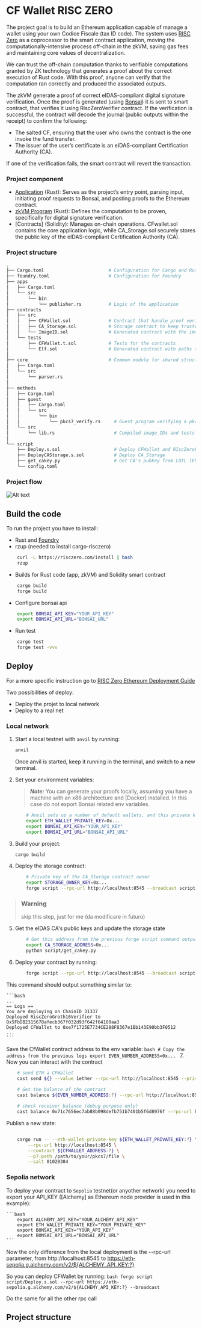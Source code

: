 
# CF Wallet RISC ZERO

The project goal is to build an Ethereum application capable of manage a wallet using your own Codice Fiscale (tax ID code). The system uses [RISC Zero] as a coprocessor to the smart contract application, moving the computationally-intensive process off-chain in the zkVM, saving gas fees and maintaining core values of decentralization.

We can trust the off-chain computation thanks to verifiable computations granted by ZK technology that generates a proof about the correct execution of Rust code. With this proof, anyone can verify that the computation ran correctly and produced the associated outputs.


The zkVM generate a proof of correct eIDAS-compliant digital signature verification. Once the proof is generated (using [Bonsai])  it is sent to smart contract, that verifies it using RiscZeroVerifier contract. If the verification is successful, the contract will decode the journal (public outputs within the receipt) to confirm the following:

- The salted CF, ensuring that the user who owns the contract is the one invoke the fund transfer.
- The issuer of the user’s certificate is an eIDAS-compliant Certification Authority (CA).

If one of the verification fails, the smart contract will revert the transaction.

### Project component
- [Application] (Rust): Serves as the project’s entry point, parsing input, initiating proof requests to Bonsai, and posting proofs to the Ethereum contract.
- [zkVM Program] (Rust): Defines the computation to be proven, specifically for digital signature verification.
- [Contracts] (Solidity): Manages on-chain operations. CFwallet.sol contains the core application logic, while CA_Storage.sol securely stores the public key of the eIDAS-compliant Certification Authority (CA).

### Project structure
```bash
.
├── Cargo.toml                        # Configuration for Cargo and Rust
├── foundry.toml                      # Configuration for Foundry
├── apps
│   ├── Cargo.toml
│   └── src
│       └── bin                     
│           └── publisher.rs          # Logic of the application 
├── contracts
│   ├── src
│   │   ├── CFWallet.sol              # Contract that handle proof verification and transfer
│   │   ├── CA_Storage.sol            # Storage contract to keep trusted CA's public key
│   │   └── ImageID.sol               # Generated contract with the image ID for your zkVM program
│   └── tests
│       ├── CFWallet.t.sol            # Tests for the contracts
│       └── Elf.sol                   # Generated contract with paths the guest program ELF files.
│
├── core                              # Common module for shared structures
│   ├── Cargo.toml
│   └── src
│       └── parser.rs
│
├── methods
│   ├── Cargo.toml
│   ├── guest
│   │   ├── Cargo.toml
│   │   └── src
│   │       └── bin                 
│   │           └── pkcs7_verify.rs     # Guest program verifying a pkcs7 file
│   └── src
│       └── lib.rs                      # Compiled image IDs and tests for guest programs
│
└── script
    ├── Deploy.s.sol                    # Deploy CFWallet and RIscZeroVerifier
    ├── DeployCAStorage.s.sol           # Deploy CA_Storage
    ├── get_cakey.py                    # Get CA's pubkey from LOTL (EU lists of trusted list)
    └── config.toml
```

### Project flow
![Alt text](./risc0-foundry-template.png)


## Build the code

To run the project you have to install:
- Rust and [Foundry]
- rzup (needed to install cargo-risczero)
```bash
    curl -L https://risczero.com/install | bash
    rzup
```

- Builds for Rust code (app, zkVM) and Solidity smart contract
```bash
    cargo build
    forge build
```
- Configure bonsai api
```bash
    export BONSAI_API_KEY="YOUR_API_KEY" 
    export BONSAI_API_URL="BONSAI_URL" 
```
- Run test
```bash
    cargo test
    forge test -vvv
```

## Deploy
For a more specific instruction go to [RISC Zero Ethereum Deployment Guide]

Two possibilities of deploy:
- Deploy the projet to local network 
- Deploy to a real net

### Local network
1. Start a local testnet with `anvil` by running:

    ```bash
    anvil
    ```

    Once anvil is started, keep it running in the terminal, and switch to a new terminal.

2. Set your environment variables:
    > ***Note:*** You can generate your proofs locally, assuming you have a machine with an x86 architecture and [Docker] installed. In this case do not export Bonsai related env variables.

    ```bash
        # Anvil sets up a number of default wallets, and this private key is one of them.
        export ETH_WALLET_PRIVATE_KEY=0x... 
        export BONSAI_API_KEY="YOUR_API_KEY" 
        export BONSAI_API_URL="BONSAI_API_URL" 
    ```

3. Build your project:

    ```bash
    cargo build
    ```

4. Deploy the storage contract:
    ```bash
        # Private key of the CA_Storage contract owner
        export STORAGE_OWNER_KEY=0x...
        forge script --rpc-url http://localhost:8545 --broadcast script/DeployCAStorage.s.sol
    ```

> ### Warning
> skip this step, just for me (da modificare in futuro)
5. Get the eIDAS CA's public keys and update the storage state 
    ```bash
        # Get this address from the previous forge script command output
        export CA_STORAGE_ADDRESS=0x...
        python script/get_cakey.py

    ```

6. Deploy your contract by running:

    ```bash
        forge script --rpc-url http://localhost:8545 --broadcast script/Deploy.s.sol
    ```
This command should output something similar to:

    ```bash
    ...
    == Logs ==
    You are deploying on ChainID 31337
    Deployed RiscZeroGroth16Verifier to 0x5FbDB2315678afecb367f032d93F642f64180aa3
    Deployed CFWallet to 0xe7f1725E7734CE288F8367e1Bb143E90bb3F0512
    ...
    ```

Save the CfWallet contract address to the env variable:
    ```bash
        # Copy the address from the previous logs
        export EVEN_NUMBER_ADDRESS=0x...
    ```
7. Now you can interact with the contract

```bash
    # send ETH a CFWallet
    cast send ${} --value 1ether --rpc-url http://localhost:8545 --private-key ${ETH_WALLET_PRIVATE_KEY:?}
    
    # Get the balance of the contract
    cast balance ${EVEN_NUMBER_ADDRESS:?} --rpc-url http://localhost:8545

    # check receiver balance (debug purpose only)
    cast balance 0x71c7656ec7ab88b098defb751b7401b5f6d8976f --rpc-url http://localhost:8545
```
Publish a new state:
```bash

    cargo run -- --eth-wallet-private-key ${ETH_WALLET_PRIVATE_KEY:?} \
        --rpc-url http://localhost:8545 \
        --contract ${CFWALLET_ADDRESS:?} \
        --p7-path /path/to/your/pkcs7/file \
        --salt 01020304 
```

### Sepolia network

To deploy your contract to `Sepolia` testnet(or anyother network) you need to export your API_KEY ([Alchemy] as Ethereum node provider is used in this example):

    ```bash
        export ALCHEMY_API_KEY="YOUR_ALCHEMY_API_KEY"
        export ETH_WALLET_PRIVATE_KEY="YOUR_PRIVATE_KEY"
        export BONSAI_API_KEY="YOUR_API_KEY" 
        export BONSAI_API_URL="BONSAI_API_URL" 
    ```

Now the only difference from the local deployment is the --rpc-url parameter, from http://localhost:8545 to https://eth-sepolia.g.alchemy.com/v2/${ALCHEMY_API_KEY:?}

So you can deploy CFWallet by running:
    ```bash
        forge script script/Deploy.s.sol --rpc-url https://eth-sepolia.g.alchemy.com/v2/${ALCHEMY_API_KEY:?} --broadcast
    ```

Do the same for all the other rpc call

## Project structure




[RISC Zero]: https://www.risczero.com/
[Bonsai]: https://risczero.com/bonsai
[Foundry]: https://book.getfoundry.sh/forge/
[Alchermy]: https://www.alchemy.com/

[RISC Zero Ethereum Deployment Guide]: ./deployment-guide.md
[Application]: ./app/
[zkVM Program]: ./methods/guest
[Contract]: ./contracts/
